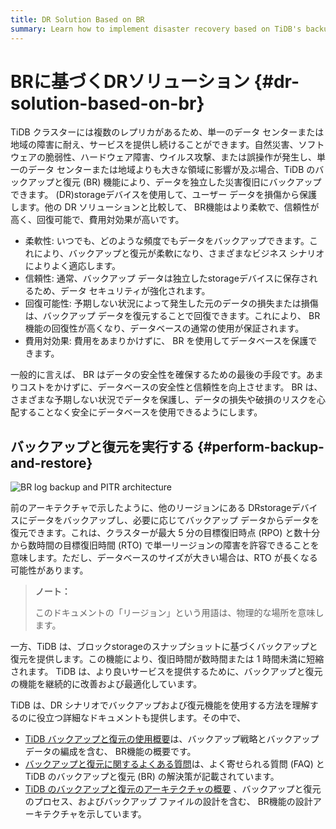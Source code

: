 ```yaml
---
title: DR Solution Based on BR
summary: Learn how to implement disaster recovery based on TiDB's backup and restore feature.
---
```


# BRに基づくDRソリューション {#dr-solution-based-on-br}

TiDB クラスターには複数のレプリカがあるため、単一のデータ センターまたは地域の障害に耐え、サービスを提供し続けることができます。自然災害、ソフトウェアの脆弱性、ハードウェア障害、ウイルス攻撃、または誤操作が発生し、単一のデータ センターまたは地域よりも大きな領域に影響が及ぶ場合、TiDB のバックアップと復元 (BR) 機能により、データを独立した災害復旧にバックアップできます。 (DR)storageデバイスを使用して、ユーザー データを損傷から保護します。他の DR ソリューションと比較して、 BR機能はより柔軟で、信頼性が高く、回復可能で、費用対効果が高いです。

-   柔軟性: いつでも、どのような頻度でもデータをバックアップできます。これにより、バックアップと復元が柔軟になり、さまざまなビジネス シナリオによりよく適応します。
-   信頼性: 通常、バックアップ データは独立したstorageデバイスに保存されるため、データ セキュリティが強化されます。
-   回復可能性: 予期しない状況によって発生した元のデータの損失または損傷は、バックアップ データを復元することで回復できます。これにより、 BR機能の回復性が高くなり、データベースの通常の使用が保証されます。
-   費用対効果: 費用をあまりかけずに、 BR を使用してデータベースを保護できます。

一般的に言えば、 BR はデータの安全性を確保するための最後の手段です。あまりコストをかけずに、データベースの安全性と信頼性を向上させます。 BR は、さまざまな予期しない状況でデータを保護し、データの損失や破損のリスクを心配することなく安全にデータベースを使用できるようにします。

## バックアップと復元を実行する {#perform-backup-and-restore}

![BR log backup and PITR architecture](https://docs-download.pingcap.com/media/images/docs/dr/dr-backup-and-restore.png)

前のアーキテクチャで示したように、他のリージョンにある DRstorageデバイスにデータをバックアップし、必要に応じてバックアップ データからデータを復元できます。これは、クラスターが最大 5 分の目標復旧時点 (RPO) と数十分から数時間の目標復旧時間 (RTO) で単一リージョンの障害を許容できることを意味します。ただし、データベースのサイズが大きい場合は、RTO が長くなる可能性があります。

> **ノート：**
>
> このドキュメントの「リージョン」という用語は、物理的な場所を意味します。

一方、TiDB は、ブロックstorageのスナップショットに基づくバックアップと復元を提供します。この機能により、復旧時間が数時間または 1 時間未満に短縮されます。 TiDB は、より良いサービスを提供するために、バックアップと復元の機能を継続的に改善および最適化しています。

TiDB は、DR シナリオでバックアップおよび復元機能を使用する方法を理解するのに役立つ詳細なドキュメントも提供します。その中で、

-   [TiDB バックアップと復元の使用概要](/br/br-use-overview.md)は、バックアップ戦略とバックアップ データの編成を含む、 BR機能の概要です。
-   [バックアップと復元に関するよくある質問](/faq/backup-and-restore-faq.md)は、よく寄せられる質問 (FAQ) と TiDB のバックアップと復元 (BR) の解決策が記載されています。
-   [TiDB のバックアップと復元のアーキテクチャの概要](/br/backup-and-restore-design.md) 、バックアップと復元のプロセス、およびバックアップ ファイルの設計を含む、 BR機能の設計アーキテクチャを示しています。
